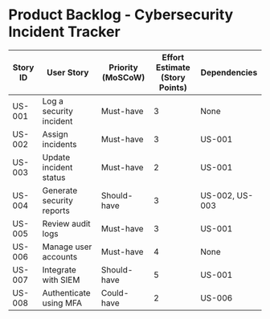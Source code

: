﻿# Product Backlog - Cybersecurity Incident Tracker

| Story ID | User Story | Priority (MoSCoW) | Effort Estimate (Story Points) | Dependencies |
|----------|-----------|-------------------|-------------------------------|--------------|
| US-001 | Log a security incident | Must-have | 3 | None |
| US-002 | Assign incidents | Must-have | 3 | US-001 |
| US-003 | Update incident status | Must-have | 2 | US-001 |
| US-004 | Generate security reports | Should-have | 3 | US-002, US-003 |
| US-005 | Review audit logs | Must-have | 3 | US-001 |
| US-006 | Manage user accounts | Must-have | 4 | None |
| US-007 | Integrate with SIEM | Should-have | 5 | US-001 |
| US-008 | Authenticate using MFA | Could-have | 2 | US-006 |

